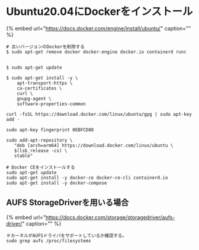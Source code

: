 # Ubuntu20.04にDockerをインストール

{% embed url="https://docs.docker.com/engine/install/ubuntu/" caption="" %}

```text
# 古いバージョンのDockerを削除する
$ sudo apt-get remove docker docker-engine docker.io containerd runc


$ sudo apt-get update

$ sudo apt-get install -y \
    apt-transport-https \
    ca-certificates \
    curl \
    gnupg-agent \
    software-properties-common

curl -fsSL https://download.docker.com/linux/ubuntu/gpg | sudo apt-key add -

sudo apt-key fingerprint 0EBFCD88

sudo add-apt-repository \
   "deb [arch=arm64] https://download.docker.com/linux/ubuntu \
   $(lsb_release -cs) \
   stable"

# Docker CEをインストールする
sudo apt-get update
sudo apt-get install -y docker-ce docker-ce-cli containerd.io
sudo apt-get install -y docker-compose
```

## AUFS StorageDriverを用いる場合

{% embed url="https://docs.docker.com/storage/storagedriver/aufs-driver/" caption="" %}

```text
＃カーネルがAUFSドライバをサポートしているか確認する。
sudo grep aufs /proc/filesystems
```

